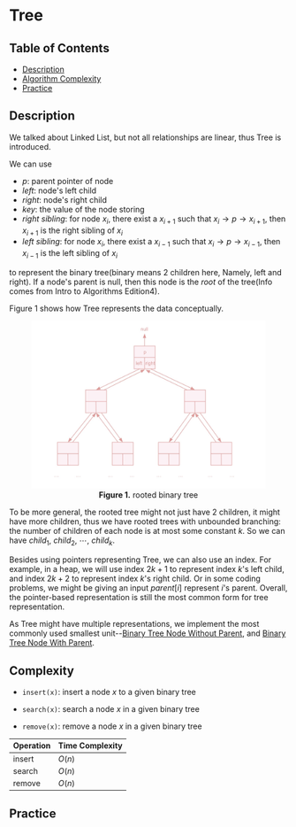 # Tree
## Table of Contents
- [Description](#description)
- [Algorithm Complexity](#complexity)
- [Practice](#practice)

## Description
We talked about Linked List, but not all relationships are linear, thus Tree is introduced. 

We can use 
+ *p*: parent pointer of node
+ *left*: node's left child
+ *right*: node's right child
+ *key*: the value of the node storing
+ *right sibling*: for node $x_i$, there exist a $x_{i+1}$ such that $x_i\to p\to x_{i+1}$, then $x_{i+1}$ is the right sibling of $x_i$
+ *left sibling*: for node $x_i$, there exist a $x_{i-1}$ such that $x_{i}\to p\to x_{i-1}$, then $x_{i-1}$ is the left sibling of $x_i$ 

to represent the binary tree(binary means 2 children here, Namely, left and right). If a node's parent is null, then this node is the *root* of the tree(Info comes from Intro to Algorithms Edition4).

Figure 1 shows how Tree represents the data conceptually. 

<figure style="text-align: center;">
  <img src="./images/tree.jpg" alt="rooted binary tree description">
  <figcaption>
    <strong>Figure 1.</strong> rooted binary tree<br>
  </figcaption>
</figure>

To be more general, the rooted tree might not just have 2 children, it might have more children, thus we have rooted trees with unbounded branching: the number of children of each node is at most some constant $k$. So we can have $child_1$, $child_2$, $\cdots$, $child_{k}$.

Besides using pointers representing Tree, we can also use an index. For example, in a heap, we will use index $2k+1$ to represent index $k$'s left child, and index $2k+2$ to represent index $k$'s right child. Or in some coding problems, we might be giving an input $parent[i]$ represent $i$'s parent. Overall, the pointer-based representation is still the most common form for tree representation.

As Tree might have multiple representations, we implement the most commonly used smallest unit--[Binary Tree Node Without Parent](/src/main/java/data_structures/tree/TreeNode.java), and [Binary Tree Node With Parent](/src/main/java/data_structures/tree/TreeNodeWithParent.java).

## Complexity
+ `insert(x)`: insert a node $x$ to a given binary tree

+ `search(x)`: search a node $x$ in a given binary tree

+ `remove(x)`: remove a node $x$ in a given binary tree

| Operation | Time Complexity |
|-----------|-----------------|
| insert       | $O(n)$          |
| search       | $O(n)$          |
| remove       | $O(n)$          |
## Practice